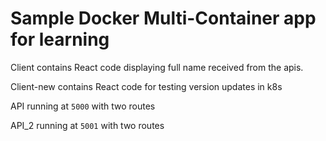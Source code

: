 # Sample Docker Multi-Container app for learning

Client contains React code displaying full name received from the apis.

Client-new contains React code for testing version updates in k8s

API running at `5000` with two routes

API_2 running at `5001` with two routes
